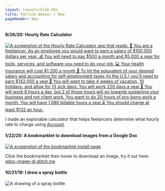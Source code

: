 ```yaml
---
layout: layouts/blob.hbs
title: Patrick Weaver | Now
pageHeader: Now
---
```


#### 8/26/20: Hourly Rate Calculator

[![A screenshot of the Hourly Rate Calculator app that reads: 💸 You are a freelancer. As an employee you would want to earn a salary of $100,000 dollars per year. 💰 You will need to pay $500 a month and $5,000 a year for tools, services, and software you need to do your job. 💻 Your health insurance will cost $1,200 a month.🏥 To hit the eqiuvalent of your desired salary and accounting for self-employment taxes (in the U.S.) you'll need to earn $142,050 a year.🏦 You will want to take 4 weeks of vacation, 10 holidays, and allow for 13 sick days. You will work 220 days a year.📆 You will work 8 hours a day, but 2 of those hours will go towards sustaining your business and not client work. You want to do 20 hours of pro-bono work a month. You will have 1,080 billable hours a year.⏳ You should charge at least $132 an hour.](/images/now/hourly-rate.png)](https://hourly-rate.netlify.app/)

I made an explorable calculator that helps feelancers determine what hourly rate to charge using [Account](https://github.com/postlight/account).

#### 1/22/20: A bookmarklet to download images from a Google Doc

[![A screenshot of the bookmarklet install page](https://pwapi.s3.amazonaws.com/uploads/3ed94c07-e8d4-4752-8a71-39e458b6cef4.png)](https://gdoc-image-dl.glitch.me/)

Click the bookmarklet then hover to download an image, try it out here: [gdoc-image-dl.glitch.me](https://gdoc-image-dl.glitch.me/)

#### 10/21/19: I drew a spray bottle

![A drawing of a spray bottle](https://pwapi.s3.amazonaws.com/uploads/273305f6-9c27-4bbb-a4a0-0a74297e08ca)